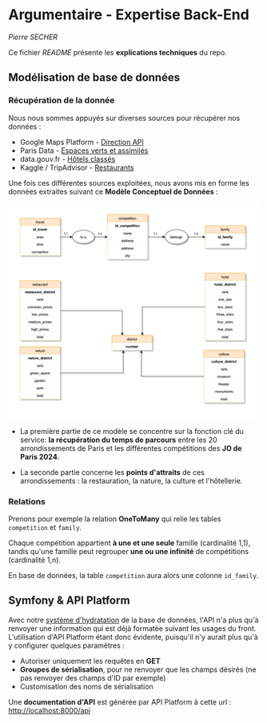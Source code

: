 # Argumentaire - Expertise Back-End

*Pierre SECHER*

Ce fichier *README* présente les **explications techniques** du repo.

## Modélisation de base de données

### Récupération de la donnée

Nous nous sommes appuyés sur diverses sources pour récupérer nos données :
  - Google Maps Platform - [Direction API](https://developers.google.com/maps/documentation/directions/start)
  - Paris Data - [Espaces verts et assimilés](https://opendata.paris.fr/explore/dataset/espaces_verts/information/?disjunctive.type_ev&disjunctive.categorie&disjunctive.adresse_codepostal&disjunctive.presence_cloture)
  - data.gouv.fr - [Hôtels classés](https://www.data.gouv.fr/fr/datasets/la-carte-des-hotels-classes-en-ile-de-france-idf/)
  - Kaggle / TripAdvisor - [Restaurants](https://www.kaggle.com/damienbeneschi/krakow-ta-restaurans-data-raw/version/5)

Une fois ces différentes sources exploitées, nous avons mis en forme les données extraites suivant ce **Modèle Conceptuel de Données** : 

![img](./MCD.png)

 - La première partie de ce modèle se concentre sur la fonction clé du service: **la récupération du temps de parcours** entre les 20 arrondissements de Paris et les différentes compétitions des **JO de Paris 2024**.

 - La seconde partie concerne les **points d'attraits** de ces arrondissements : la restauration, la nature, la culture et l'hôtellerie.

### Relations

Prenons pour exemple la relation **OneToMany** qui relie les tables `competition` et `family`.

Chaque compétition appartient **à une et une seule** famille (cardinalité 1,1), tandis qu'une famille peut regrouper **une ou une infinité** de compétitions (cardinalité 1,n).

En base de données, la table `competition` aura alors une colonne `id_family`.

## Symfony & API Platform

Avec notre [système d'hydratation](https://github.com/InSecker/jo-server/tree/master/utils/data_hydrator) de la base de données, l'API n'a plus qu'à renvoyer une information qui est déjà formatée suivant les usages du front. L'utilisation d'API Platform étant donc évidente, puisqu'il n'y aurait plus qu'à y configurer quelques paramètres :

  - Autoriser uniquement les requêtes en **GET**
  - **Groupes de sérialisation**, pour ne renvoyer que les champs désirés (ne pas renvoyer des champs d'ID par exemple)
  - Customisation des noms de sérialisation

Une **documentation d'API** est générée par API Platform à cette url : [http://localhost:8000/api](http://localhost:8000/api)
